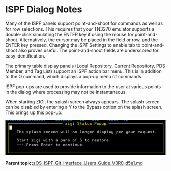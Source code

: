 # ISPF Dialog Notes

Many of the ISPF panels support point-and-shoot for commands as well as for row selections. This requires that your TN3270 emulator supports a double-click simulating the ENTER key if using the mouse for point-and-shoot. Alternatively, the cursor may be placed in the field or row, and the ENTER key pressed. Changing the ISPF Settings to enable tab to point-and-shoot also proves useful. The point-and-shoot fields are underscored for easy identification.

The primary table display panels \(Local Repository, Current Repository, PDS Member, and Tag List\) support an ISPF action bar menu. This is in addition to the O command, which displays a pop-up menu of commands.

ISPF pop-ups are used to provide information to the user at various points in the dialog where processing may not be instantaneous.

When starting ZIGI, the splash screen always appears. The splash screen can be disabled by entering a Y to the Bypass option on the splash screen. This brings up this pop-up:

![](media/img(8).png)

**Parent topic:**[zOS\_ISPF\_Git\_Interface\_Users\_Guide\_V3R0\_d5e1.md](zOS_ISPF_Git_Interface_Users_Guide_V3R0_d5e1.md)

